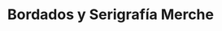 ---
title: "Bordados y Serigrafía Merche"
url: /amorebieta-etxano/bordados-y-serigrafia-merche/
shop: Nähzubehör
---